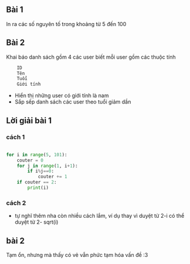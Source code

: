 ## Bài 1
In ra các số nguyên tố trong khoảng từ 5 đến 100

## Bài 2

Khai báo danh sách gồm 4 các user biết mỗi user gồm các thuộc tính 
```python
    ID
    Tên
    Tuổi
    Giới tính 
```

- Hiển thị những user có giới tính là nam
- Sắp sếp danh sách các user theo tuổi giảm dần


## Lời giải bài 1

### cách 1
```python

for i in range(5, 101):
    couter = 0
    for j in range(1, i+1):
        if i%j==0:
            couter += 1
    if couter == 2:
        print(i)


```
### cách 2
- tự nghĩ thêm nha còn nhiều cách lắm, ví dụ thay vì duyệt từ 2-i có thể duyệt từ 2- sqrt(i)

## bài 2

Tạm ổn, nhưng mà thấy có vẻ vẫn phức tạm hóa vấn đề :3 